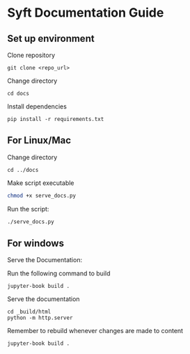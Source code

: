 # Syft Documentation Guide

## Set up environment
Clone repository
```
git clone <repo_url>
```

Change directory
```
cd docs
```

Install dependencies
```
pip install -r requirements.txt

```

## For Linux/Mac
Change directory
```
cd ../docs
```
Make script executable

```bash
chmod +x serve_docs.py
```

Run the script:

```bash
./serve_docs.py
```

## For windows
Serve the Documentation:

Run the following command to build
```
jupyter-book build .
```

Serve the documentation
```
cd _build/html
python -m http.server
```

Remember to rebuild whenever changes are made to content
```
jupyter-book build .

```